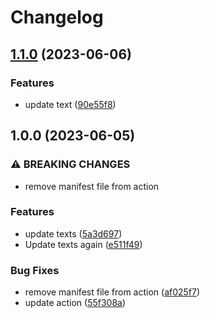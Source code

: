 # Changelog

## [1.1.0](https://github.com/idpuzzle1/ReleasePleaseSetup/compare/v1.0.0...v1.1.0) (2023-06-06)


### Features

* update text ([90e55f8](https://github.com/idpuzzle1/ReleasePleaseSetup/commit/90e55f8b9538d6d07a37e950db1ba02d31b5a79f))

## 1.0.0 (2023-06-05)


### ⚠ BREAKING CHANGES

* remove manifest file from action

### Features

* update texts ([5a3d697](https://github.com/idpuzzle1/ReleasePleaseSetup/commit/5a3d6978d99a71c3aea72a6d474d479284dbcb37))
* Update texts again ([e511f49](https://github.com/idpuzzle1/ReleasePleaseSetup/commit/e511f49b21e2e48a728e6fad5461ca3777cc7a12))


### Bug Fixes

* remove manifest file from action ([af025f7](https://github.com/idpuzzle1/ReleasePleaseSetup/commit/af025f7a066902be68a70268dcf88a3e7b5e1595))
* update action ([55f308a](https://github.com/idpuzzle1/ReleasePleaseSetup/commit/55f308a662dddb6cec1e257945b973f0765e54b1))
